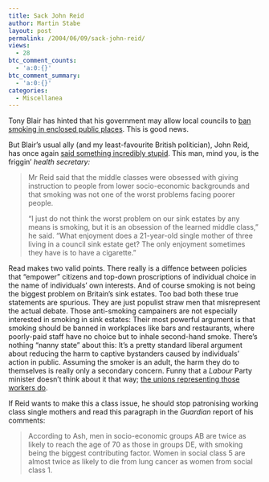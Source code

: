 ```yaml
---
title: Sack John Reid
author: Martin Stabe
layout: post
permalink: /2004/06/09/sack-john-reid/
views:
  - 28
btc_comment_counts:
  - 'a:0:{}'
btc_comment_summary:
  - 'a:0:{}'
categories:
  - Miscellanea
---
```

Tony Blair has hinted that his government may allow local councils to [ban smoking in enclosed public places][1]. This is good news.

But Blair&#8217;s usual ally (and my least-favourite British politician), John Reid, has once again [said something incredibly stupid][2]. This man, mind you, is the friggin&#8217; *health secretary:*  


> Mr Reid said that the middle classes were obsessed with giving instruction to people from lower socio-economic backgrounds and that smoking was not one of the worst problems facing poorer people.</p> 
> 
> &#8220;I just do not think the worst problem on our sink estates by any means is smoking, but it is an obsession of the learned middle class,&#8221; he said. &#8220;What enjoyment does a 21-year-old single mother of three living in a council sink estate get? The only enjoyment sometimes they have is to have a cigarette.&#8221; 

Read makes two valid points. There really is a diffence between policies that &#8220;empower&#8221; citizens and top-down proscriptions of individual choice in the name of individuals&#8217; own interests. And of course smoking is not being the biggest problem on Britain&#8217;s sink estates. Too bad both these true statements are spurious. They are just populist straw men that misrepresent the actual debate. Those anti-smoking campainers are not especially interested in smoking in sink estates: Their most powerful argument is that smoking should be banned in workplaces like bars and restaurants, where poorly-paid staff have no choice but to inhale second-hand smoke. There&#8217;s nothing &#8220;nanny state&#8221; about this: It&#8217;s a pretty standard liberal argument about reducing the harm to captive bystanders caused by individuals&#8217; action in public. Assuming the smoker is an adult, the harm they do to themselves is really only a secondary concern. Funny that a *Labour* Party minister doesn&#8217;t think about it that way; [the unions representing those workers do][3].

If Reid wants to make this a class issue, he should stop patronising working class single mothers and read this paragraph in the *Guardian* report of his comments:  


> According to Ash, men in socio-economic groups AB are twice as likely to reach the age of 70 as those in groups DE, with smoking being the biggest contributing factor. Women in social class 5 are almost twice as likely to die from lung cancer as women from social class 1.</p>

 [1]: http://news.independent.co.uk/uk/politics/story.jsp?story=528441
 [2]: http://politics.guardian.co.uk/publicservices/story/0,11032,1234608,00.html
 [3]: http://business.timesonline.co.uk/article/0,,8903-1137815,00.html